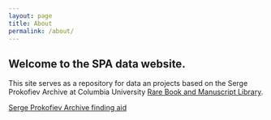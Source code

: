 ```yaml
---
layout: page
title: About
permalink: /about/
---
```


## Welcome to the SPA data website.

This site serves as a repository for data an projects based on the Serge Prokofiev Archive at Columbia University [Rare Book and Manuscript Library](https://library.columbia.edu/locations/rbml.html).

[Serge Prokofiev Archive finding aid](https://findingaids.library.columbia.edu/ead/nnc-rb/ldpd_10815449/summary)
